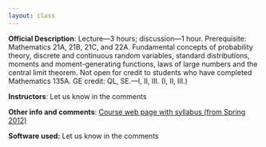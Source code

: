```yaml
---
layout: class
---
```


**Official Description**: Lecture—3 hours; discussion—1 hour. Prerequisite: Mathematics 21A, 21B, 21C, and 22A. Fundamental concepts of probability theory, discrete and continuous random variables, standard distributions, moments and moment-generating functions, laws of large numbers and the central limit theorem. Not open for credit to students who have completed Mathematics 135A. GE credit: QL, SE.—I, II, III. (I, II, III.)
 
**Instructors**: Let us know in the comments

**Other info and comments**: [Course web page with syllabus (from Spring 2012)](http://www.stat.ucdavis.edu/~affarris/Sta131A_Sp12.html)

**Software used:** Let us know in the comments